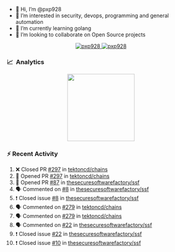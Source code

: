- 👋  Hi, I’m @pxp928
- 👀  I’m interested in security, devops, programming and general automation
- 🌱  I’m currently learning golang
- 💞️  I’m looking to collaborate on Open Source projects

<p align="center">
  <a href="https://linkedin.com/in/pxp928" target="blank">
    <img src="https://img.shields.io/badge/linkedin-%230077B5.svg?&style=for-the-badge&logo=linkedin&logoColor=white" alt="pxp928" />
  </a>
  <a href="https://twitter.com/pxp928" target="blank">
    <img src="https://img.shields.io/badge/Twitter-1DA1F2?style=for-the-badge&logo=twitter&logoColor=white" alt="pxp928" />
  </a>
</p>

### 📈 &nbsp;Analytics

<p align="center">
  <a href="https://github.com/pxp928">
    <img height="180em" src="https://github-readme-stats-eight-theta.vercel.app/api?username=pxp928&show_icons=true&theme=radical&include_all_commits=true&count_private=true&line_height=26"/>
    <!---
    <img height="180em" src="https://github-readme-stats-eight-theta.vercel.app/api/top-langs/?username=pxp928&layout=compact&theme=radical&line_height=26"/>
    --->
  </a>
</p>

### :zap: Recent Activity

<!--START_SECTION:activity-->
1. ❌ Closed PR [#297](https://github.com/tektoncd/chains/pull/297) in [tektoncd/chains](https://github.com/tektoncd/chains)
2. 💪 Opened PR [#297](https://github.com/tektoncd/chains/pull/297) in [tektoncd/chains](https://github.com/tektoncd/chains)
3. 💪 Opened PR [#87](https://github.com/thesecuresoftwarefactory/ssf/pull/87) in [thesecuresoftwarefactory/ssf](https://github.com/thesecuresoftwarefactory/ssf)
4. 🗣 Commented on [#8](https://github.com/thesecuresoftwarefactory/ssf/issues/8) in [thesecuresoftwarefactory/ssf](https://github.com/thesecuresoftwarefactory/ssf)
5. ❗️ Closed issue [#8](https://github.com/thesecuresoftwarefactory/ssf/issues/8) in [thesecuresoftwarefactory/ssf](https://github.com/thesecuresoftwarefactory/ssf)
6. 🗣 Commented on [#279](https://github.com/tektoncd/chains/issues/279) in [tektoncd/chains](https://github.com/tektoncd/chains)
7. 🗣 Commented on [#279](https://github.com/tektoncd/chains/issues/279) in [tektoncd/chains](https://github.com/tektoncd/chains)
8. 🗣 Commented on [#22](https://github.com/thesecuresoftwarefactory/ssf/issues/22) in [thesecuresoftwarefactory/ssf](https://github.com/thesecuresoftwarefactory/ssf)
9. ❗️ Closed issue [#22](https://github.com/thesecuresoftwarefactory/ssf/issues/22) in [thesecuresoftwarefactory/ssf](https://github.com/thesecuresoftwarefactory/ssf)
10. ❗️ Closed issue [#10](https://github.com/thesecuresoftwarefactory/ssf/issues/10) in [thesecuresoftwarefactory/ssf](https://github.com/thesecuresoftwarefactory/ssf)
<!--END_SECTION:activity-->

<!---
pxp928/pxp928 is a ✨ special ✨ repository because its `README.md` (this file) appears on your GitHub profile.
You can click the Preview link to take a look at your changes.
--->
